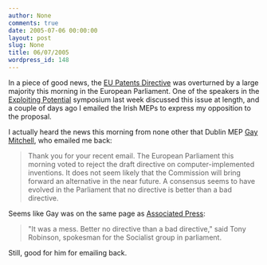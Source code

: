 ```yaml
---
author: None
comments: true
date: 2005-07-06 00:00:00
layout: post
slug: None
title: 06/07/2005
wordpress_id: 148
---
```


In a piece of good news, the [EU Patents Directive](http://noepatents.eu.org/index.php/NO_Software_Patents) was overturned by a large majority this morning in the European Parliament. One of the speakers in the [Exploiting Potential](http://www.submerge.org.uk/exploitingpotential/) symposium last week discussed this issue at length, and a couple of days ago I emailed the Irish MEPs to express my opposition to the proposal.





I actually heard the news this morning from none other that Dublin MEP [Gay Mitchell](http://wwwdb.europarl.eu.int/ep6/owa/whos_mep.data?ipid=0&ilg=EN&iucd=28112&ipolgrp=.&ictry=IE&itempl=&ireturn=&imode=), who emailed me back:




> Thank you for your recent email.  The European Parliament this morning voted to reject the draft directive on computer-implemented inventions.  It does not seem likely that the Commission will bring forward an alternative in the near future. A consensus seems to have evolved in the Parliament that no directive is better than a bad directive.





Seems like Gay was on the same page as [Associated Press](http://www.businessweek.com/ap/financialnews/D8B5SRJG0.htm?campaign_id=apn_tech_down):




> "It was a mess. Better no directive than a bad directive," said Tony Robinson, spokesman for the Socialist group in parliament.





Still, good for him for emailing back.
